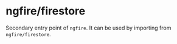 # ngfire/firestore

Secondary entry point of `ngfire`. It can be used by importing from `ngfire/firestore`.
